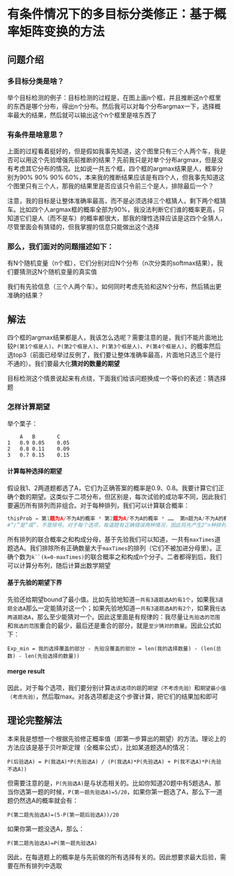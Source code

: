 有条件情况下的多目标分类修正：基于概率矩阵变换的方法
=============

问题介绍
------------
### 多目标分类是啥？
举个目标检测的例子：目标检测的过程是，在图上画n个框，并且推断这n个框里的东西是哪个分布，得出n个分布。然后我可以对每个分布argmax一下，选择概率最大的结果，然后就可以输出这个n个框里是啥东西了

### 有条件是啥意思？
上面的过程看着挺好的，但是假如我事先知道，这个图里只有三个人两个车，我是否可以用这个先验增强先前推断的结果？先前我只是对单个分布argmax，但是没有考虑其它分布的情况。比如说一共五个框，四个框的argmax结果是人，概率分别为90% 90% 90% 60%，本来我的推断结果应该是有四个人，但我事先知道这个图里只有三个人，那我的结果里是否应该只令前三个是人，排除最后一个？

注意，我的目标是让整体准确率最高，而不是必须选择三个框猜人，剩下两个框猜车。比如四个人argmax框的概率全部为90%，我没法判断它们谁的概率更高，只知道它们是人（而不是车）的概率都很大，那我的理性选择应该是这四个全猜人，尽管里面会有猜错的，但我掌握的信息只能做出这个选择

### 那么，我们面对的问题描述如下：
有N个随机变量（n个框），它们分别对应N个分布（n次分类的softmax结果），我们要猜测这N个随机变量的真实值

我们有先验信息（三个人两个车）。如何同时考虑先验和这N个分布，然后猜出更准确的结果？

解法
--------
四个框的argmax结果都是人，我该怎么选呢？需要注意的是，我们不能片面地比较`P(第1个框是人)`、`P(第2个框是人)`、`P(第3个框是人)`、`P(第4个框是人)`、的概率然后选top3（前面已经举过反例了，我们要让整体准确率最高，片面地只选三个是行不通的）。我们要最大化**猜对的数量的期望**

目标检测这个情景说起来有点绕，下面我们给该问题换成一个等价的表述：猜选择题

### 怎样计算期望
举个栗子：
```
    A   B       C
1   0.9 0.05    0.05
2   0.8 0.11    0.09
3   0.7 0.15    0.15
```
#### 计算每种选择的期望
假设我1、2两道题都选了A，它们为正确答案的概率是0.9、0.8。我要计算它们正确个数的期望。这类似于二项分布，但区别是，每次试验的成功率不同，因此我们要遍历所有排列而非组合。对于每种排列，我们可以计算联合概率：
``` python
thisProb = 第1题为A/不为A的概率 * 第2题为A/不为A的概率 * ……  第n题为A/不为A的概率
#“/”是“或”，不是除号。对于每个选项，每道题有正确错误两种情况，因此将先产生2^n种排列
```
所有排列的联合概率之和构成分母，基于先验我们可以知道，一共有`maxTimes`道题选A。我们排除所有正确数量大于`maxTimes`的排列（它们不被加进分母里）。正确个数为`k``(k=0-maxTimes)`的联合概率之和构成n个分子。二者都得到后，我们可以计算分布列，随后计算出数学期望

#### 基于先验的期望下界
先验还给期望bound了最小值。比如先验地知道`一共有3道题选A的有1个`，如果我`3道题全选A`那么一定能猜对这一个；如果先验地知道`一共有3道题选A的有2个`，如果我`任选两道题选A`，那么至少能猜对一个。因此这里面是有规律的：我尽量让`先验选的范围`和`我选的范围`重合的最少，最后还是重合的部分，就是`至少猜对的数量`。因此公式如下：
```
Exp_min = 我的选择覆盖的部分 - 先验没覆盖的部分 = len(我的选择数量) - (len(总数) - len(先验选择的数量))
```

#### merge result
因此，对于每个选项，我们要分别计算`选该选项的题`的`期望（不考虑先验）`和`期望最小值（考虑先验）`，然后取max。对各选项都走这个步骤计算，把它们的结果加和即可

理论完整解法
-----------------
本来我是想想一个根据先验修正概率值（即第一步算出的期望）的方法。理论上的方法应该是基于贝叶斯定理（全概率公式），比如某道题选A的情况：
```
P(后验选A) = P(我选A)*P(先验选A) / (P(我选A)*P(先验选A) + P(我不选A)*P(先验不选A))
```
但需要注意的是，`P(先验选A)`是与状态相关的。比如你知道20题中有5题选A，那当你选第一题的时候，`P(第一题先验选A)=5/20`，如果你第一题选了A，那么下一道题仍然选A的概率就会有：
```
P(第二题先验选A)=(5-P(第一题后验选A))/20
```
如果你第一题没选A，那么：
```
P(第二题先验选A)=P(第一题先验选A)
```
因此，在每道题上的概率是与先前做的所有选择有关的。因此想要求最大后验，需要在所有排列中选取